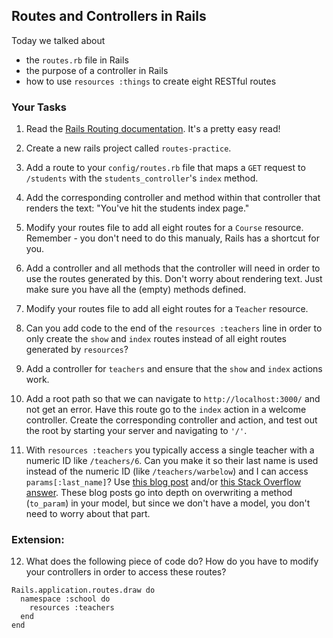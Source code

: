 ## Routes and Controllers in Rails

Today we talked about

* the `routes.rb` file in Rails
* the purpose of a controller in Rails
* how to use `resources :things` to create eight RESTful routes

### Your Tasks

1) Read the [Rails Routing documentation](http://guides.rubyonrails.org/routing.html). It's a pretty easy read!

2) Create a new rails project called `routes-practice`. 

3) Add a route to your `config/routes.rb` file that maps a `GET` request to `/students` with the `students_controller`'s `index` method.


4) Add the corresponding controller and method within that controller that renders the text: "You've hit the students index page."

5) Modify your routes file to add all eight routes for a `Course` resource. Remember - you don't need to do this manualy, Rails has a shortcut for you.

6) Add a controller and all methods that the controller will need in order to use the routes generated by this. Don't worry about rendering text. Just make sure you have all the (empty) methods defined. 

7) Modify your routes file to add all eight routes for a `Teacher` resource.

8) Can you add code to the end of the `resources :teachers` line in order to only create the `show` and `index` routes instead of all eight routes generated by `resources`? 

9) Add a controller for `teachers` and ensure that the `show` and `index` actions work. 

10) Add a root path so that we can navigate to `http://localhost:3000/` and not get an error. Have this route go to the `index` action in a welcome controller. Create the corresponding controller and action, and test out the root by starting your server and navigating to `'/'`. 

11) With `resources :teachers` you typically access a single teacher with a numeric ID like `/teachers/6`. Can you make it so their last name is used instead of the numeric ID (like `/teachers/warbelow`) and I can access `params[:last_name]`? Use [this blog post](http://blog.teamtreehouse.com/creating-vanity-urls-in-rails) and/or [this Stack Overflow answer](http://stackoverflow.com/questions/6592038/change-the-name-of-the-id-parameter-in-routing-resources-for-rails). These blog posts go into depth on overwriting a method (`to_param`) in your model, but since we don't have a model, you don't need to worry about that part. 

### Extension:

12) What does the following piece of code do? How do you have to modify your controllers in order to access these routes?

```
Rails.application.routes.draw do
  namespace :school do
    resources :teachers
  end
end
```
